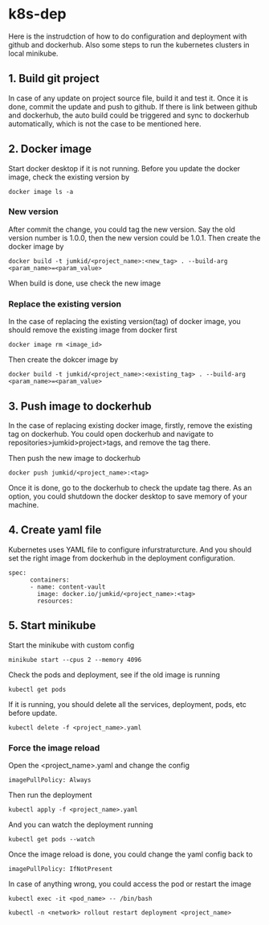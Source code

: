 # k8s-dep
Here is the instrudction of how to do configuration and deployment with github and dockerhub. Also some steps to run the kubernetes clusters in local minikube.

## 1. Build git project

In case of any update on project source file, build it and test it. Once it is done, commit the update and push to github. If there is link between github and dockerhub, the auto build could be triggered and sync to dockerhub automatically, which is not the case to be mentioned here.

## 2. Docker image
Start docker desktop if it is not running. Before you update the docker image, check the existing version by
```
docker image ls -a
```

### New version
After commit the change, you could tag the new version. Say the old version number is 1.0.0, then the new version could be 1.0.1. Then create the docker image by
```
docker build -t jumkid/<project_name>:<new_tag> . --build-arg <param_name>=<param_value>
```
When build is done, use check the new image 

### Replace the existing version
In the case of replacing the existing version(tag) of docker image, you should remove the existing image from docker first
```
docker image rm <image_id>
```
Then create the dokcer image by
```
docker build -t jumkid/<project_name>:<existing_tag> . --build-arg <param_name>=<param_value>
```

## 3. Push image to dockerhub
In the case of replacing existing docker image, firstly, remove the existing tag on dockerhub. You could open dockerhub and navigate to repositories>jumkid>project>tags, and remove the tag there.

Then push the new image to dockerhub
```
docker push jumkid/<project_name>:<tag>
```
Once it is done, go to the dockerhub to check the update tag there. As an option, you could shutdown the docker desktop to save memory of your machine.

## 4. Create yaml file
Kubernetes uses YAML file to configure infurstraturcture. And you should set the right image from dockerhub in the deployment configuration.
```
spec:
      containers:
      - name: content-vault
        image: docker.io/jumkid/<project_name>:<tag>
        resources:
```


## 5. Start minikube
Start the minikube with custom config
```
minikube start --cpus 2 --memory 4096
```
Check the pods and deployment, see if the old image is running
```
kubectl get pods
```
If it is running, you should delete all the services, deployment, pods, etc before update. 
```
kubectl delete -f <project_name>.yaml
```

### Force the image reload
Open the <project_name>.yaml and change the config
```
imagePullPolicy: Always
```
Then run the deployment
```
kubectl apply -f <project_name>.yaml
```
And you can watch the deployment running
```
kubectl get pods --watch
```

Once the image reload is done, you could change the yaml config back to
```
imagePullPolicy: IfNotPresent
```

In case of anything wrong, you could access the pod or restart the image
```
kubectl exec -it <pod_name> -- /bin/bash

kubectl -n <network> rollout restart deployment <project_name>
```
